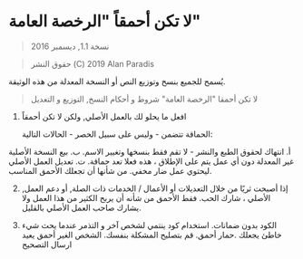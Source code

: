 # لا تكن أحمقاً "الرخصة العامة"

> نسخة 1.1, ديسمبر 2016

> حقوق النشر (C) 2019 Alan Paradis

يُسمح للجميع بنسخ وتوزيع النص أو النسخة المعدلة
من هذه الوثيقة.

> لا تكن أحمقا "الرخصة العامة"
> شروط و أحكام النسخ, التوزيع و التعديل

1. افعل ما يحلو لك بالعمل الأصلي, ولكن لا تكن أحمقاً

   الحماقة تتضمن - وليس على سبيل الحصر - الحالات التالية:

 أ. انتهاك لحقوق الطبع والنشر - لا تقم فقط بنسخها وتغيير الاسم.
 ب. بيع النسخة الأصلية غير المعدلة دون أي عمل يتم على الإطلاق ، هذه فعلا تعد حماقة.
 ت. تعديل العمل الأصلي ليحتوي عمل ضار مخفي. من شأنها أن تجعلك الأحمق المناسب.

2. ,إذا أصبحت ثريًا من خلال التعديلات أو الأعمال / الخدمات ذات الصلة, أو دعم العمل الأصلي ،
شارك الحب. فقط الأحمق من شأنه أن يربح الكثير من هذا العمل ولا يشارك صاحب العمل الأصلي بالقليل.

3. الكود بدون ضمانات. استخدام كود ينتمي لشخص آخر و التذمر عندما يحث شيء خاطئ يجعلك
 .حمار أحمق. قم بتصليح المشكلة بنفسك. الشخص الغير أحمق يعيد ارسال التصحيح